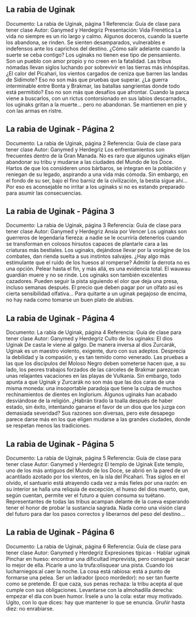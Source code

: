 ## La rabia de Uginak
Documento: La rabia de Uginak, página 1
Referencia: Guía de clase para tener clase
Autor: Ganymed y Herdegriz
Presentación:
Vida Frenética
La vida no siempre es un río largo y calmo. Algunos doceros, cuando la suerte los abandona, se rinden. Se sienten desamparados, vulnerables e indefensos ante los caprichos del destino. ¿Cómo salir adelante cuando la suerte se ceba contigo?
Los uginaks no tienen ese tipo de pensamiento. Son un pueblo con amor propio y no creen en la fatalidad. Las tribus nómadas llevan siglos luchando por sobrevivir en las tierras más inhóspitas. ¿El calor del Picahari, los vientos cargados de ceniza que barren las landas de Sidimote? Eso no son más que pruebas que superar. ¿La guerra interminable entre Bonta y Brakmar, las batallas sangrientas donde todo está permitido? Eso no son más que desafíos que afrontar. Cuando la parca viene a buscarlos, con un rictus contorsionado en sus labios descarnados, los uginaks gritan a la muerte... pero no abandonan. Se mantienen en pie y con las armas en ristre.

## La rabia de Uginak - Página 2
Documento: La rabia de Uginak, página 2
Referencia: Guía de clase para tener clase
Autor: Ganymed y Herdegriz
Los enfrentamientos son frecuentes dentro de la Gran Manada. No es raro que algunos uginaks elijan abandonar su tribu y mudarse a las ciudades del Mundo de los Doce. Hartos de que los consideren unos bárbaros, se integran en la población y reniegan de su legado, aspirando a una vida más cómoda. Sin embargo, en el fondo de su ser, bajo el fino barniz de la civilización, la bestia sigue ahí... Por eso es aconsejable no irritar a los uginaks si no es estando preparado para asumir las consecuencias.

## La rabia de Uginak - Página 3
Documento: La rabia de Uginak, página 3
Referencia: Guía de clase para tener clase
Autor: Ganymed y Herdegriz
Ansia por Vencer
Los uginaks son guerreros de legendaria fiereza: a nadie se le ocurriría detenerlos cuando se transforman en colosos hirsutos capaces de plantarle cara a las criaturas más bestiales. Los uginaks, dejándose llevar por la vorágine de los combates, dan rienda suelta a sus instintos salvajes. ¿Hay algo más estimulante que el ruido de los huesos al romperse? Admitir la derrota no es una opción. Pelear hasta el fin, y más allá, es una evidencia total. El wauwau guardián muere y no se rinde.
Los uginaks son también excelentes cazadores. Pueden seguir la pista siguiendo el olor que deja una presa, incluso semanas después. El precio que deben pagar por un olfato así es cierta sensibilidad olfativa... Para quitarte a un uginak pegajoso de encima, no hay nada como tomarse un buen plato de alubias.

## La rabia de Uginak - Página 4
Documento: La rabia de Uginak, página 4
Referencia: Guía de clase para tener clase
Autor: Ganymed y Herdegriz
Culto de los uginaks:
El dios Uginak
De casta le viene al galgo. De manera inversa al dios Zurcarák, Uginak es un maestro violento, exigente, duro con sus adeptos. Desprecia la debilidad y la compasión, y es tan temido como venerado. Las pruebas a las que los discípulos del Moloso Negro deben someterse hacen que, a su lado, los peores trabajos forzados de las cárceles de Brakmar parezcan unas relajantes vacaciones en las playas de Vulkania. Sin embargo, todo apunta a que Uginak y Zurcarák no son más que las dos caras de una misma moneda: una insoportable paradoja que tiene la culpa de muchos rechinamientos de dientes en Inglorium.
Algunos uginaks han acabado desviándose de la religión. ¿Habrán tirado la toalla después de haber estado, sin éxito, intentando ganarse el favor de un dios que los juzga con demasiada severidad? Sus razones son diversas, pero este desapego parece darse más en los que eligen mudarse a las grandes ciudades, donde se respetan menos las tradiciones.

## La rabia de Uginak - Página 5
Documento: La rabia de Uginak, página 5
Referencia: Guía de clase para tener clase
Autor: Ganymed y Herdegriz
El templo de Uginak
Este templo, uno de los más antiguos del Mundo de los Doce, se abrió en la pared de un acantilado azotado por los vientos, en la isla del Picahari. Tras siglos en el olvido, el santuario está atrayendo cada vez a más fieles por una razón: en su interior se halla una reliquia de excepción, el hueso del dios muerto, que, según cuentan, permite ver el futuro a quien consuma su tuétano. Representantes de todas las tribus acampan delante de la cueva esperando tener el honor de probar la sustancia sagrada. Nada como una visión clara del futuro para dar los pasos correctos y liberarnos del peso del destino...

## La rabia de Uginak - Página 6
Documento: La rabia de Uginak, página 6
Referencia: Guía de clase para tener clase
Autor: Ganymed y Herdegriz
Expresiones típicas - Hablar uginak
Pinchar en hueso: encontrar una dificultad imprevista, pero conseguir sacar lo mejor de ella.
Picarle a uno la trufa:olisquear una pista.
Cuando los lucharniegos:al caer la noche.
La cosa está rabiosa: está a punto de formarse una pelea.
Ser un ladrador (poco mordedor): no ser tan fuerte como se pretende.
El que caza, sus penas rechaza: la tribu acepta al que cumple con sus obligaciones.
Levantarse con la almohadilla derecha: empezar el día con buen humor.
Írsele a uno la cola:  estar muy motivado.
Ugito, con lo que dices: hay que mantener lo que se enuncia.
Gruñir hasta diez: no enrabiarse.
